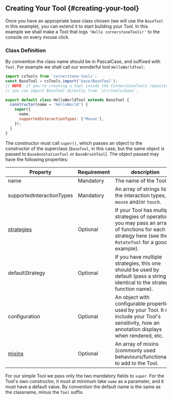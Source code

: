 ## Creating Your Tool {#creating-your-tool}

Once you have an appropriate base class chosen (we will use the `BaseTool` in this example), you can extend it to start building your Tool. In this example we shall make a Tool that logs `'Hello cornerstoneTools!'` to the console on every mouse click.

### Class Definition

By convention the class name should be in PascalCase, and suffixed with `Tool`.
For example we shall call our wonderful tool `HelloWorldTool`:

```js
import csTools from 'cornerstone-tools';
const BaseTool = csTools.import('base/BaseTool');
// NOTE: if you're creating a tool inside the CornerstoneTools repository
// you can import BaseTool directly from `src/tools/base`.

export default class HelloWorldTool extends BaseTool {
  constructor(name = 'HelloWorld') {
    super({
      name,
      supportedInteractionTypes: ['Mouse'],
    });
  }
}
```

The constructor must call `super()`, which passes an object to the constructor of the superclass (`BaseTool`, in this case, but the same object is passed to `BaseAnnotationTool` or `BaseBrushTool`). The object passed may have the following properties:

| Property                                               | Requirement | description                                                                                                                                             |
| ------------------------------------------------------ | ----------- | ------------------------------------------------------------------------------------------------------------------------------------------------------- |
| name                                                   | Mandatory   | The name of the Tool.                                                                                                                                   |
| supportedInteractionTypes                              | Mandatory   | An array of strings listing the interaction types, `mouse` and/or `touch`.                                                                              |
| [strategies](../anatomy-of-a-tool/index.md#strategies) | Optional    | If your Tool has multiple strategies of operation, you may pass an array of functions for each strategy here (see the `RotateTool` for a good example). |
| defaultStrategy                                        | Optional    | If you have multiple strategies, this one should be used by default (pass a string identical to the strategy function name).                            |
| configuration                                          | Optional    | An object with configurable properties used by your Tool. It may include your Tool's sensitivity, how an annotation displays when rendered, etc.        |
| [mixins](../anatomy-of-a-tool/index.md#mixins)         | Optional    | An array of mixins (commonly used behaviours/functionality) to add to the Tool.                                                                         |

For our simple Tool we pass only the two mandatory fields to `super`. For the Tool's own constructor, it must at minimum take `name` as a parameter, and it must have a default value. By convention the default name is the same as the classname, minus the `Tool` suffix.
